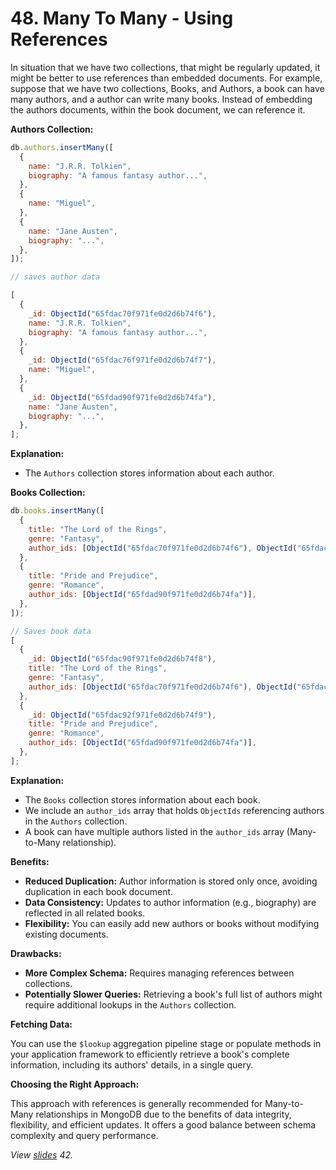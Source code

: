 # 48. Many To Many - Using References

In situation that we have two collections, that might be regularly updated, it might be better to use references than embedded documents. For example, suppose that we have two collections, Books, and Authors, a book can have many authors, and a author can write many books. Instead of embedding the authors documents, within the book document, we can reference it.

**Authors Collection:**

```javascript
db.authors.insertMany([
  {
    name: "J.R.R. Tolkien",
    biography: "A famous fantasy author...",
  },
  {
    name: "Miguel",
  },
  {
    name: "Jane Austen",
    biography: "...",
  },
]);

// saves author data

[
  {
    _id: ObjectId("65fdac70f971fe0d2d6b74f6"),
    name: "J.R.R. Tolkien",
    biography: "A famous fantasy author...",
  },
  {
    _id: ObjectId("65fdac76f971fe0d2d6b74f7"),
    name: "Miguel",
  },
  {
    _id: ObjectId("65fdad90f971fe0d2d6b74fa"),
    name: "Jane Austen",
    biography: "...",
  },
];
```

**Explanation:**

- The `Authors` collection stores information about each author.

**Books Collection:**

```javascript
db.books.insertMany([
  {
    title: "The Lord of the Rings",
    genre: "Fantasy",
    author_ids: [ObjectId("65fdac70f971fe0d2d6b74f6"), ObjectId("65fdac76f971fe0d2d6b74f7")],
  },
  {
    title: "Pride and Prejudice",
    genre: "Romance",
    author_ids: [ObjectId("65fdad90f971fe0d2d6b74fa")],
  },
]);

// Saves book data
[
  {
    _id: ObjectId("65fdac90f971fe0d2d6b74f8"),
    title: "The Lord of the Rings",
    genre: "Fantasy",
    author_ids: [ObjectId("65fdac70f971fe0d2d6b74f6"), ObjectId("65fdac76f971fe0d2d6b74f7")],
  },
  {
    _id: ObjectId("65fdac92f971fe0d2d6b74f9"),
    title: "Pride and Prejudice",
    genre: "Romance",
    author_ids: [ObjectId("65fdad90f971fe0d2d6b74fa")],
  },
];
```

**Explanation:**

- The `Books` collection stores information about each book.
- We include an `author_ids` array that holds `ObjectIds` referencing authors in the `Authors` collection.
- A book can have multiple authors listed in the `author_ids` array (Many-to-Many relationship).

**Benefits:**

- **Reduced Duplication:** Author information is stored only once, avoiding duplication in each book document.
- **Data Consistency:** Updates to author information (e.g., biography) are reflected in all related books.
- **Flexibility:** You can easily add new authors or books without modifying existing documents.

**Drawbacks:**

- **More Complex Schema:** Requires managing references between collections.
- **Potentially Slower Queries:** Retrieving a book's full list of authors might require additional lookups in the `Authors` collection.

**Fetching Data:**

You can use the `$lookup` aggregation pipeline stage or populate methods in your application framework to efficiently retrieve a book's complete information, including its authors' details, in a single query.

**Choosing the Right Approach:**

This approach with references is generally recommended for Many-to-Many relationships in MongoDB due to the benefits of data integrity, flexibility, and efficient updates. It offers a good balance between schema complexity and query performance.

_View [slides](../slides.pdf) 42._
